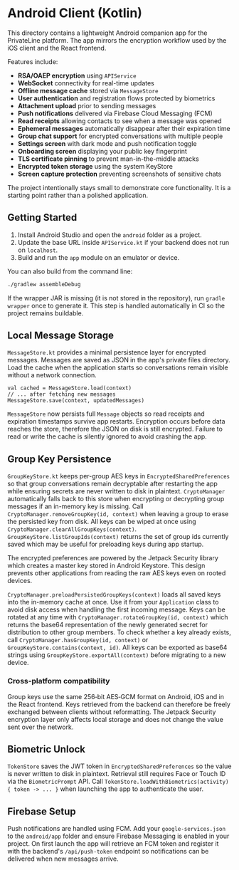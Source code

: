 # Android Client (Kotlin)

This directory contains a lightweight Android companion app for the PrivateLine
platform. The app mirrors the encryption workflow used by the iOS client and the
React frontend.

Features include:

* **RSA/OAEP encryption** using `APIService`
* **WebSocket** connectivity for real-time updates
* **Offline message cache** stored via `MessageStore`
* **User authentication** and registration flows protected by biometrics
* **Attachment upload** prior to sending messages
* **Push notifications** delivered via Firebase Cloud Messaging (FCM)
* **Read receipts** allowing contacts to see when a message was opened
* **Ephemeral messages** automatically disappear after their expiration time
* **Group chat support** for encrypted conversations with multiple people
* **Settings screen** with dark mode and push notification toggle
* **Onboarding screen** displaying your public key fingerprint
* **TLS certificate pinning** to prevent man-in-the-middle attacks
* **Encrypted token storage** using the system KeyStore
* **Screen capture protection** preventing screenshots of sensitive chats

The project intentionally stays small to demonstrate core functionality. It is a
starting point rather than a polished application.

## Getting Started

1. Install Android Studio and open the `android` folder as a project.
2. Update the base URL inside `APIService.kt` if your backend does not run on
   `localhost`.
3. Build and run the `app` module on an emulator or device.

You can also build from the command line:

```bash
./gradlew assembleDebug
```

If the wrapper JAR is missing (it is not stored in the repository),
run `gradle wrapper` once to generate it. This step is handled automatically
in CI so the project remains buildable.

## Local Message Storage

`MessageStore.kt` provides a minimal persistence layer for encrypted messages.
Messages are saved as JSON in the app's private files directory. Load the cache
when the application starts so conversations remain visible without a network
connection.

```
val cached = MessageStore.load(context)
// ... after fetching new messages
MessageStore.save(context, updatedMessages)
```

`MessageStore` now persists full `Message` objects so read receipts and
expiration timestamps survive app restarts. Encryption occurs before data
reaches the store, therefore the JSON on disk is still encrypted. Failure to
read or write the cache is silently ignored to avoid crashing the app.

## Group Key Persistence

`GroupKeyStore.kt` keeps per-group AES keys in `EncryptedSharedPreferences` so
that group conversations remain decryptable after restarting the app while
ensuring secrets are never written to disk in plaintext. `CryptoManager`
automatically falls back to this store when encrypting or decrypting group
messages if an in-memory key is missing. Call
`CryptoManager.removeGroupKey(id, context)` when leaving a group to erase the
persisted key from disk. All keys can be wiped at once using
`CryptoManager.clearAllGroupKeys(context)`. `GroupKeyStore.listGroupIds(context)`
returns the set of group ids currently saved which may be useful for preloading
keys during app startup.

The encrypted preferences are powered by the Jetpack Security library which
creates a master key stored in Android Keystore. This design prevents other
applications from reading the raw AES keys even on rooted devices.

`CryptoManager.preloadPersistedGroupKeys(context)` loads all saved keys into the
in-memory cache at once. Use it from your `Application` class to avoid disk
access when handling the first incoming message. Keys can be rotated at any time
with `CryptoManager.rotateGroupKey(id, context)` which returns the base64
representation of the newly generated secret for distribution to other group
members. To check whether a key already exists, call
`CryptoManager.hasGroupKey(id, context)` or `GroupKeyStore.contains(context, id)`.
All keys can be exported as base64 strings using `GroupKeyStore.exportAll(context)`
before migrating to a new device.

### Cross‑platform compatibility

Group keys use the same 256‑bit AES‑GCM format on Android, iOS and in the
React frontend. Keys retrieved from the backend can therefore be freely
exchanged between clients without reformatting. The Jetpack Security
encryption layer only affects local storage and does not change the value sent
over the network.

## Biometric Unlock

`TokenStore` saves the JWT token in `EncryptedSharedPreferences` so the value is
never written to disk in plaintext. Retrieval still requires Face or Touch ID
via the `BiometricPrompt` API. Call
`TokenStore.loadWithBiometrics(activity) { token -> ... }` when launching the
app to authenticate the user.

## Firebase Setup

Push notifications are handled using FCM. Add your `google-services.json` to the
`android/app` folder and ensure Firebase Messaging is enabled in your project.
On first launch the app will retrieve an FCM token and register it with the
backend's `/api/push-token` endpoint so notifications can be delivered when new
messages arrive.
